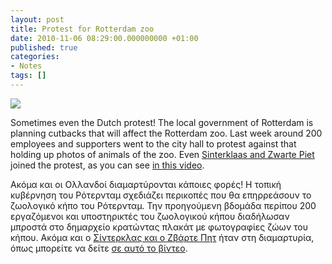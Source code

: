 ```yaml
---
layout: post
title: Protest for Rotterdam zoo
date: 2010-11-06 08:29:00.000000000 +01:00
published: true
categories:
- Notes
tags: []
---
```


<img src="{{ site.baseurl }}/assets/2010/blijdorp.jpg" />

Sometimes even the Dutch protest! The local government of Rotterdam is planning cutbacks that will affect the Rotterdam zoo. Last week around 200 employees and supporters went to the city hall to protest against that holding up photos of animals of the zoo. Even <a href="http://en.wikipedia.org/wiki/Zwarte_Piet" target="_blank">Sinterklaas and Zwarte Piet</a> joined the protest, as you can see <a href="http://www.zie.nl/video/algemeen/Demonstratie-tegen-bezuinigingen-Blijdorp/m1fzqk8fa7pf" target="_blank">in this video</a>.

Ακόμα και οι Ολλανδοί διαμαρτύρονται κάποιες φορές! Η τοπική κυβέρνηση του Ρότερνταμ σχεδιάζει περικοπές που θα επηρρεάσουν το ζωολογικό κήπο του Ρότερνταμ. Την προηγούμενη βδομάδα περίπου 200 εργαζόμενοι και υποστηρικτές του ζωολογικού κήπου διαδήλωσαν μπροστά στο δημαρχείο κρατώντας πλακάτ με φωτογραφίες ζώων του κήπου. Ακόμα και ο <a href="http://en.wikipedia.org/wiki/Zwarte_Piet" target="_blank">Σίντερκλας και ο Ζβάρτε Πητ</a> ήταν στη διαμαρτυρία, όπως μπορείτε να δείτε <a href="http://www.zie.nl/video/algemeen/Demonstratie-tegen-bezuinigingen-Blijdorp/m1fzqk8fa7pf" target="_blank">σε αυτό το βίντεο</a>.
